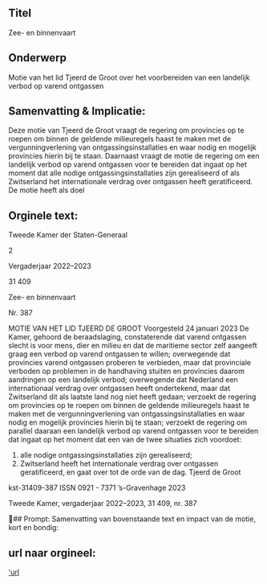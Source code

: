 ## Titel
Zee- en binnenvaart
## Onderwerp
Motie van het lid Tjeerd de Groot over het voorbereiden van een landelijk verbod op varend ontgassen 
## Samenvatting & Implicatie:

Deze motie van Tjeerd de Groot vraagt de regering om provincies op te roepen om binnen de geldende milieuregels haast te maken met de vergunningverlening van ontgassingsinstallaties en waar nodig en mogelijk provincies hierin bij te staan. Daarnaast vraagt de motie de regering om een landelijk verbod op varend ontgassen voor te bereiden dat ingaat op het moment dat alle nodige ontgassingsinstallaties zijn gerealiseerd of als Zwitserland het internationale verdrag over ontgassen heeft geratificeerd. De motie heeft als doel
## Orginele text:


Tweede Kamer der Staten-Generaal

2

Vergaderjaar 2022–2023

31 409

Zee- en binnenvaart

Nr. 387

MOTIE VAN HET LID TJEERD DE GROOT
Voorgesteld 24 januari 2023
De Kamer,
gehoord de beraadslaging,
constaterende dat varend ontgassen slecht is voor mens, dier en milieu en
dat de maritieme sector zelf aangeeft graag een verbod op varend
ontgassen te willen;
overwegende dat provincies varend ontgassen proberen te verbieden,
maar dat provinciale verboden op problemen in de handhaving stuiten en
provincies daarom aandringen op een landelijk verbod;
overwegende dat Nederland een internationaal verdrag over ontgassen
heeft ondertekend, maar dat Zwitserland dit als laatste land nog niet heeft
gedaan;
verzoekt de regering om provincies op te roepen om binnen de geldende
milieuregels haast te maken met de vergunningverlening van ontgassingsinstallaties en waar nodig en mogelijk provincies hierin bij te staan;
verzoekt de regering om parallel daaraan een landelijk verbod op varend
ontgassen voor te bereiden dat ingaat op het moment dat een van de
twee situaties zich voordoet:
1) alle nodige ontgassingsinstallaties zijn gerealiseerd;
2) Zwitserland heeft het internationale verdrag over ontgassen
geratificeerd,
en gaat over tot de orde van de dag.
Tjeerd de Groot

kst-31409-387
ISSN 0921 - 7371
’s-Gravenhage 2023

Tweede Kamer, vergaderjaar 2022–2023, 31 409, nr. 387

## Prompt:
Samenvatting van bovenstaande text en impact van de motie, kort en bondig:

## url naar orgineel:
['url](https://gegevensmagazijn.tweedekamer.nl/OData/v4/2.0/Document(b27c6a53-a0a2-420e-9aff-03fa2277883f)/resource)
